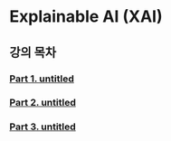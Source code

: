  # Explainable AI (XAI)

## 강의 목차 
### [Part 1. untitled]()
### [Part 2. untitled]()
### [Part 3. untitled]()
